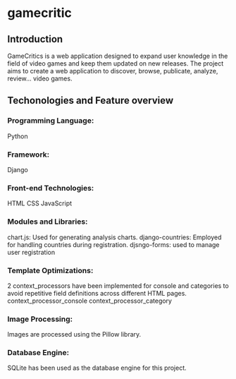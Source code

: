 # gamecritic

## Introduction
GameCritics is a web application designed to expand user knowledge in the field of video games and keep them updated on new releases. 
The project aims to create a web application to discover, browse, publicate, analyze, review... video games.

## Techonologies and Feature overview
### Programming Language: 
Python

### Framework: 
Django

### Front-end Technologies:
HTML
CSS
JavaScript

### Modules and Libraries:
chart.js: Used for generating analysis charts.
django-countries: Employed for handling countries during registration.
djsngo-forms: used to manage user registration

### Template Optimizations:
2 context_processors have been implemented for console and categories to avoid repetitive field definitions across different HTML pages.
context_processor_console
context_processor_category

### Image Processing:
Images are processed using the Pillow library.

### Database Engine:
SQLite has been used as the database engine for this project.
